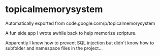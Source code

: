 # topicalmemorysystem
Automatically exported from code.google.com/p/topicalmemorysystem

A fun side app I wrote awhile back to help memorize scripture.

Apparently I knew how to prevent SQL injection but didn't know how to subfolder and namespace files in the project...
